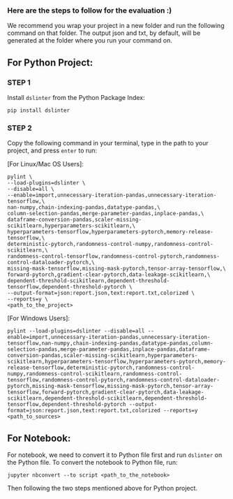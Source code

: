 ### Here are the steps to follow for the evaluation :)

We recommend you wrap your project in a new folder and run the following command on that folder. The output json and txt, by default, will be generated at the folder where you run your command on.

## For Python Project:

### STEP 1
Install `dslinter` from the Python Package Index:
```
pip install dslinter
```
### STEP 2
Copy the following command in your terminal, type in the path to your project, and press `enter` to run:

[For Linux/Mac OS Users]:
```
pylint \
--load-plugins=dslinter \
--disable=all \
--enable=import,unnecessary-iteration-pandas,unnecessary-iteration-tensorflow,\
nan-numpy,chain-indexing-pandas,datatype-pandas,\
column-selection-pandas,merge-parameter-pandas,inplace-pandas,\
dataframe-conversion-pandas,scaler-missing-scikitlearn,hyperparameters-scikitlearn,\
hyperparameters-tensorflow,hyperparameters-pytorch,memory-release-tensorflow,\
deterministic-pytorch,randomness-control-numpy,randomness-control-scikitlearn,\
randomness-control-tensorflow,randomness-control-pytorch,randomness-control-dataloader-pytorch,\
missing-mask-tensorflow,missing-mask-pytorch,tensor-array-tensorflow,\
forward-pytorch,gradient-clear-pytorch,data-leakage-scikitlearn,\
dependent-threshold-scikitlearn,dependent-threshold-tensorflow,dependent-threshold-pytorch \
--output-format=json:report.json,text:report.txt,colorized \
--reports=y \
<path_to_the_project>
```
[For Windows Users]:
```
pylint --load-plugins=dslinter --disable=all --enable=import,unnecessary-iteration-pandas,unnecessary-iteration-tensorflow,nan-numpy,chain-indexing-pandas,datatype-pandas,column-selection-pandas,merge-parameter-pandas,inplace-pandas,dataframe-conversion-pandas,scaler-missing-scikitlearn,hyperparameters-scikitlearn,hyperparameters-tensorflow,hyperparameters-pytorch,memory-release-tensorflow,deterministic-pytorch,randomness-control-numpy,randomness-control-scikitlearn,randomness-control-tensorflow,randomness-control-pytorch,randomness-control-dataloader-pytorch,missing-mask-tensorflow,missing-mask-pytorch,tensor-array-tensorflow,forward-pytorch,gradient-clear-pytorch,data-leakage-scikitlearn,dependent-threshold-scikitlearn,dependent-threshold-tensorflow,dependent-threshold-pytorch --output-format=json:report.json,text:report.txt,colorized --reports=y <path_to_sources>
```

## For Notebook:
For notebook, we need to convert it to Python file first and run `dslinter` on the Python file.
To convert the notebook to Python file, run:
```
jupyter nbconvert --to script <path_to_the_notebook>
```
Then following the two steps mentioned above for Python project.

